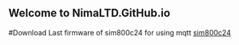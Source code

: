 
## Welcome to NimaLTD.GitHub.io

#Download Last firmware of sim800c24 for using mqtt [sim800c24](https://github.com/nimaltd/nimaltd.github.io/raw/master/1418B09SIM800C24_TLS12.rar)
